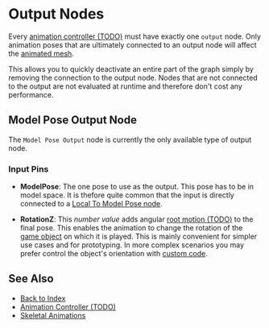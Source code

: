 # Output Nodes

Every [animation controller (TODO)](animation-controller-overview.md) must have exactly one `output` node. Only animation poses that are ultimately connected to an output node will affect the [animated mesh](../animated-mesh-asset.md).

This allows you to quickly deactivate an entire part of the graph simply by removing the connection to the output node. Nodes that are not connected to the output are not evaluated at runtime and therefore don't cost any performance.

## Model Pose Output Node

The `Model Pose Output` node is currently the only available type of output node.

### Input Pins

* **ModelPose**: The one pose to use as the output. This pose has to be in model space. It is thefore quite common that the input is directly connected to a [Local To Model Pose node](anim-nodes-modelspace.md).

* **RotationZ**: This *number value* adds angular [root motion (TODO)](../root-motion.md) to the final pose. This enables the animation to change the rotation of the [game object](../../../runtime/world/game-objects.md) on which it is played. This is mainly convenient for simpler use cases and for prototyping. In more complex scenarios you may prefer control the object's orientation with [custom code](../../../custom-code/custom-code-overview.md).

## See Also

* [Back to Index](../../../index.md)
* [Animation Controller (TODO)](animation-controller-overview.md)
* [Skeletal Animations](../skeletal-animation-overview.md)
